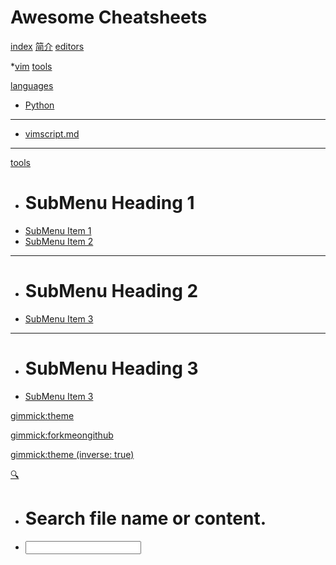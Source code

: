 # Awesome Cheatsheets


[index](index.md)
[简介](README.md)
[editors](editors)

 *[vim](editors/vim.txt)
[tools](tools)


[languages]()

 * [Python](languages/python.md)
  - - - -
 * [vimscript.md](languages/vimscript.md)
  - - - -
 


[tools]()

  * # SubMenu Heading 1
  * [SubMenu Item 1](subitem1.md)
  * [SubMenu Item 2](subitem2.md)
  - - - -
  * # SubMenu Heading 2
  * [SubMenu Item 3](subitem3.md)
  - - - -
  * # SubMenu Heading 3
  * [SubMenu Item 3](subitem3.md)





[gimmick:theme](flatly)

[gimmick:forkmeongithub](https://github.com/daijiale/ipfs-wiki-system/)


[gimmick:theme (inverse: true)](bootstrap)

[🔍]()

 * # Search file name or content.
 * [<input id="search_input" type="text"/>](#)
